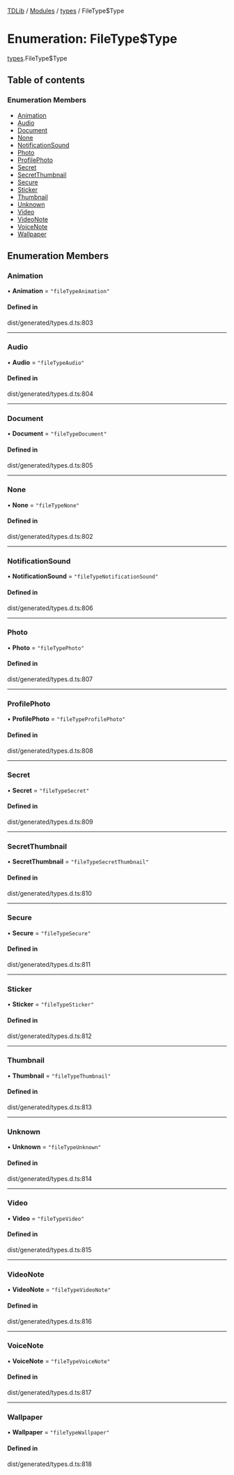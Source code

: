 [TDLib](../README.md) / [Modules](../modules.md) / [types](../modules/types.md) / FileType$Type

# Enumeration: FileType$Type

[types](../modules/types.md).FileType$Type

## Table of contents

### Enumeration Members

- [Animation](types.FileType_Type.md#animation)
- [Audio](types.FileType_Type.md#audio)
- [Document](types.FileType_Type.md#document)
- [None](types.FileType_Type.md#none)
- [NotificationSound](types.FileType_Type.md#notificationsound)
- [Photo](types.FileType_Type.md#photo)
- [ProfilePhoto](types.FileType_Type.md#profilephoto)
- [Secret](types.FileType_Type.md#secret)
- [SecretThumbnail](types.FileType_Type.md#secretthumbnail)
- [Secure](types.FileType_Type.md#secure)
- [Sticker](types.FileType_Type.md#sticker)
- [Thumbnail](types.FileType_Type.md#thumbnail)
- [Unknown](types.FileType_Type.md#unknown)
- [Video](types.FileType_Type.md#video)
- [VideoNote](types.FileType_Type.md#videonote)
- [VoiceNote](types.FileType_Type.md#voicenote)
- [Wallpaper](types.FileType_Type.md#wallpaper)

## Enumeration Members

### Animation

• **Animation** = ``"fileTypeAnimation"``

#### Defined in

dist/generated/types.d.ts:803

___

### Audio

• **Audio** = ``"fileTypeAudio"``

#### Defined in

dist/generated/types.d.ts:804

___

### Document

• **Document** = ``"fileTypeDocument"``

#### Defined in

dist/generated/types.d.ts:805

___

### None

• **None** = ``"fileTypeNone"``

#### Defined in

dist/generated/types.d.ts:802

___

### NotificationSound

• **NotificationSound** = ``"fileTypeNotificationSound"``

#### Defined in

dist/generated/types.d.ts:806

___

### Photo

• **Photo** = ``"fileTypePhoto"``

#### Defined in

dist/generated/types.d.ts:807

___

### ProfilePhoto

• **ProfilePhoto** = ``"fileTypeProfilePhoto"``

#### Defined in

dist/generated/types.d.ts:808

___

### Secret

• **Secret** = ``"fileTypeSecret"``

#### Defined in

dist/generated/types.d.ts:809

___

### SecretThumbnail

• **SecretThumbnail** = ``"fileTypeSecretThumbnail"``

#### Defined in

dist/generated/types.d.ts:810

___

### Secure

• **Secure** = ``"fileTypeSecure"``

#### Defined in

dist/generated/types.d.ts:811

___

### Sticker

• **Sticker** = ``"fileTypeSticker"``

#### Defined in

dist/generated/types.d.ts:812

___

### Thumbnail

• **Thumbnail** = ``"fileTypeThumbnail"``

#### Defined in

dist/generated/types.d.ts:813

___

### Unknown

• **Unknown** = ``"fileTypeUnknown"``

#### Defined in

dist/generated/types.d.ts:814

___

### Video

• **Video** = ``"fileTypeVideo"``

#### Defined in

dist/generated/types.d.ts:815

___

### VideoNote

• **VideoNote** = ``"fileTypeVideoNote"``

#### Defined in

dist/generated/types.d.ts:816

___

### VoiceNote

• **VoiceNote** = ``"fileTypeVoiceNote"``

#### Defined in

dist/generated/types.d.ts:817

___

### Wallpaper

• **Wallpaper** = ``"fileTypeWallpaper"``

#### Defined in

dist/generated/types.d.ts:818
